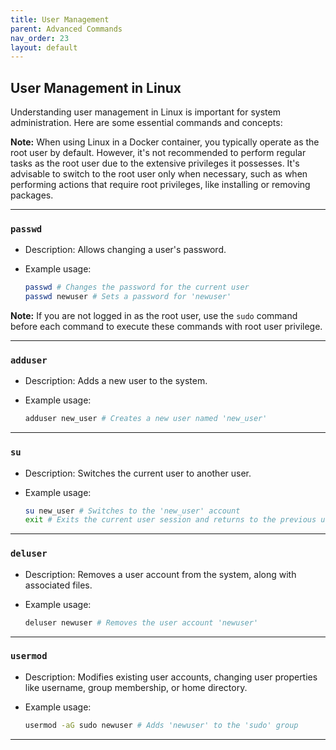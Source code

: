 ```yaml
---
title: User Management
parent: Advanced Commands
nav_order: 23
layout: default
---
```


## User Management in Linux

Understanding user management in Linux is important for system administration. Here are some essential commands and concepts:

**Note:** When using Linux in a Docker container, you typically operate as the root user by default. However, it's not recommended to perform regular tasks as the root user due to the extensive privileges it possesses. It's advisable to switch to the root user only when necessary, such as when performing actions that require root privileges, like installing or removing packages.

---

### `passwd`

- Description: Allows changing a user's password.

- Example usage:

  ```bash
  passwd # Changes the password for the current user
  passwd newuser # Sets a password for 'newuser'
  ```

**Note:** If you are not logged in as the root user, use the `sudo` command before each command to execute these commands with root user privilege.

---

### `adduser`

- Description: Adds a new user to the system.

- Example usage:

  ```bash
  adduser new_user # Creates a new user named 'new_user'
  ```

---

### `su`

- Description: Switches the current user to another user.

- Example usage:

  ```bash
  su new_user # Switches to the 'new_user' account
  exit # Exits the current user session and returns to the previous user or root
  ```

---

### `deluser`

- Description: Removes a user account from the system, along with associated files.

- Example usage:

  ```bash
  deluser newuser # Removes the user account 'newuser'
  ```

---

### `usermod`

- Description: Modifies existing user accounts, changing user properties like username, group membership, or home directory.

- Example usage:

  ```bash
  usermod -aG sudo newuser # Adds 'newuser' to the 'sudo' group
  ```

---

<!-- ### ``

- Description:

- Example usage:

  ```bash

  ```

--- -->
